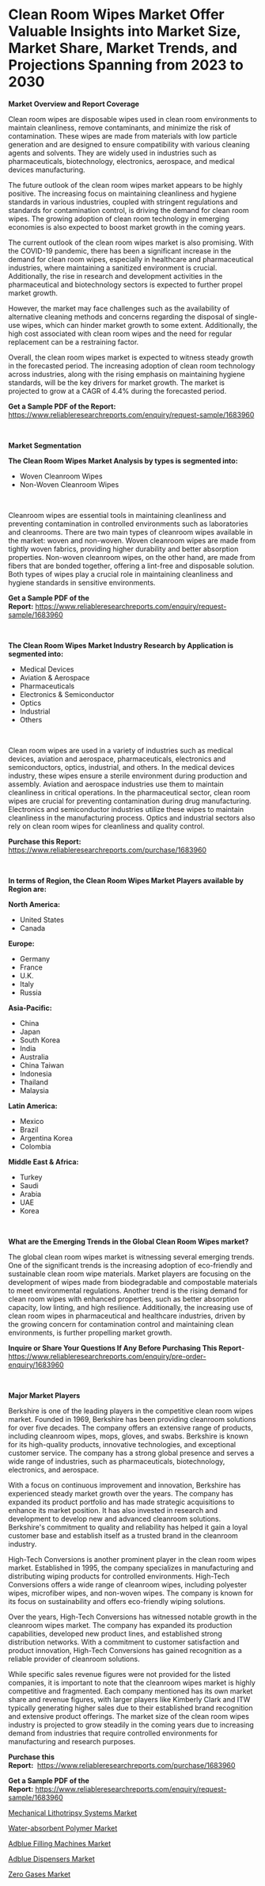 <p><h1>Clean Room Wipes Market Offer Valuable Insights into Market Size, Market Share, Market Trends, and Projections Spanning from 2023 to 2030</h1></p><p><strong>Market Overview and Report Coverage</strong></p>
<p><p>Clean room wipes are disposable wipes used in clean room environments to maintain cleanliness, remove contaminants, and minimize the risk of contamination. These wipes are made from materials with low particle generation and are designed to ensure compatibility with various cleaning agents and solvents. They are widely used in industries such as pharmaceuticals, biotechnology, electronics, aerospace, and medical devices manufacturing.</p><p>The future outlook of the clean room wipes market appears to be highly positive. The increasing focus on maintaining cleanliness and hygiene standards in various industries, coupled with stringent regulations and standards for contamination control, is driving the demand for clean room wipes. The growing adoption of clean room technology in emerging economies is also expected to boost market growth in the coming years.</p><p>The current outlook of the clean room wipes market is also promising. With the COVID-19 pandemic, there has been a significant increase in the demand for clean room wipes, especially in healthcare and pharmaceutical industries, where maintaining a sanitized environment is crucial. Additionally, the rise in research and development activities in the pharmaceutical and biotechnology sectors is expected to further propel market growth.</p><p>However, the market may face challenges such as the availability of alternative cleaning methods and concerns regarding the disposal of single-use wipes, which can hinder market growth to some extent. Additionally, the high cost associated with clean room wipes and the need for regular replacement can be a restraining factor.</p><p>Overall, the clean room wipes market is expected to witness steady growth in the forecasted period. The increasing adoption of clean room technology across industries, along with the rising emphasis on maintaining hygiene standards, will be the key drivers for market growth. The market is projected to grow at a CAGR of 4.4% during the forecasted period.</p></p>
<p><strong>Get a Sample PDF of the Report:</strong> <a href="https://www.reliableresearchreports.com/enquiry/request-sample/1683960">https://www.reliableresearchreports.com/enquiry/request-sample/1683960</a></p>
<p>&nbsp;</p>
<p><strong>Market Segmentation</strong></p>
<p><strong>The Clean Room Wipes Market Analysis by types is segmented into:</strong></p>
<p><ul><li>Woven Cleanroom Wipes</li><li>Non-Woven Cleanroom Wipes</li></ul></p>
<p>&nbsp;</p>
<p><p>Cleanroom wipes are essential tools in maintaining cleanliness and preventing contamination in controlled environments such as laboratories and cleanrooms. There are two main types of cleanroom wipes available in the market: woven and non-woven. Woven cleanroom wipes are made from tightly woven fabrics, providing higher durability and better absorption properties. Non-woven cleanroom wipes, on the other hand, are made from fibers that are bonded together, offering a lint-free and disposable solution. Both types of wipes play a crucial role in maintaining cleanliness and hygiene standards in sensitive environments.</p></p>
<p><strong>Get a Sample PDF of the Report:</strong>&nbsp;<a href="https://www.reliableresearchreports.com/enquiry/request-sample/1683960">https://www.reliableresearchreports.com/enquiry/request-sample/1683960</a></p>
<p>&nbsp;</p>
<p><strong>The Clean Room Wipes Market Industry Research by Application is segmented into:</strong></p>
<p><ul><li>Medical Devices</li><li>Aviation & Aerospace</li><li>Pharmaceuticals</li><li>Electronics & Semiconductor</li><li>Optics</li><li>Industrial</li><li>Others</li></ul></p>
<p>&nbsp;</p>
<p><p>Clean room wipes are used in a variety of industries such as medical devices, aviation and aerospace, pharmaceuticals, electronics and semiconductors, optics, industrial, and others. In the medical devices industry, these wipes ensure a sterile environment during production and assembly. Aviation and aerospace industries use them to maintain cleanliness in critical operations. In the pharmaceutical sector, clean room wipes are crucial for preventing contamination during drug manufacturing. Electronics and semiconductor industries utilize these wipes to maintain cleanliness in the manufacturing process. Optics and industrial sectors also rely on clean room wipes for cleanliness and quality control.</p></p>
<p><strong>Purchase this Report:</strong>&nbsp; <a href="https://www.reliableresearchreports.com/purchase/1683960">https://www.reliableresearchreports.com/purchase/1683960</a></p>
<p>&nbsp;</p>
<p><strong>In terms of Region, the Clean Room Wipes Market Players available by Region are:</strong></p>
<p>
    <p> <strong> North America: </strong>
        <ul>
            <li>United States</li>
            <li>Canada</li>
        </ul>
        </p> 
    <p> <strong> Europe: </strong>
        <ul>
            <li>Germany</li>
            <li>France</li>
            <li>U.K.</li>
            <li>Italy</li>
            <li>Russia</li>
        </ul>
        </p> 
    <p> <strong> Asia-Pacific: </strong>
        <ul>
            <li>China</li>
            <li>Japan</li>
            <li>South Korea</li>
            <li>India</li>
            <li>Australia</li>
            <li>China Taiwan</li>
            <li>Indonesia</li>
            <li>Thailand</li>
            <li>Malaysia</li>
        </ul>
        </p> 
    <p> <strong> Latin America: </strong>
        <ul>
            <li>Mexico</li>
            <li>Brazil</li>
            <li>Argentina Korea</li>
            <li>Colombia</li>
        </ul>
        </p> 
    <p> <strong> Middle East & Africa: </strong>
        <ul>
            <li>Turkey</li>
            <li>Saudi</li>
            <li>Arabia</li>
            <li>UAE</li>
            <li>Korea</li>
        </ul>
    </p>
    </p>
<p>&nbsp;</p>
<p><strong>What are the Emerging Trends in the Global Clean Room Wipes market?</strong></p>
<p><p>The global clean room wipes market is witnessing several emerging trends. One of the significant trends is the increasing adoption of eco-friendly and sustainable clean room wipe materials. Market players are focusing on the development of wipes made from biodegradable and compostable materials to meet environmental regulations. Another trend is the rising demand for clean room wipes with enhanced properties, such as better absorption capacity, low linting, and high resilience. Additionally, the increasing use of clean room wipes in pharmaceutical and healthcare industries, driven by the growing concern for contamination control and maintaining clean environments, is further propelling market growth.</p></p>
<p><strong>Inquire or Share Your Questions If Any Before Purchasing This Report</strong>- <a href="https://www.reliableresearchreports.com/enquiry/pre-order-enquiry/1683960">https://www.reliableresearchreports.com/enquiry/pre-order-enquiry/1683960</a></p>
<p>&nbsp;</p>
<p><strong>Major Market Players</strong></p>
<p><p>Berkshire is one of the leading players in the competitive clean room wipes market. Founded in 1969, Berkshire has been providing cleanroom solutions for over five decades. The company offers an extensive range of products, including cleanroom wipes, mops, gloves, and swabs. Berkshire is known for its high-quality products, innovative technologies, and exceptional customer service. The company has a strong global presence and serves a wide range of industries, such as pharmaceuticals, biotechnology, electronics, and aerospace.</p><p>With a focus on continuous improvement and innovation, Berkshire has experienced steady market growth over the years. The company has expanded its product portfolio and has made strategic acquisitions to enhance its market position. It has also invested in research and development to develop new and advanced cleanroom solutions. Berkshire's commitment to quality and reliability has helped it gain a loyal customer base and establish itself as a trusted brand in the cleanroom industry.</p><p>High-Tech Conversions is another prominent player in the clean room wipes market. Established in 1995, the company specializes in manufacturing and distributing wiping products for controlled environments. High-Tech Conversions offers a wide range of cleanroom wipes, including polyester wipes, microfiber wipes, and non-woven wipes. The company is known for its focus on sustainability and offers eco-friendly wiping solutions.</p><p>Over the years, High-Tech Conversions has witnessed notable growth in the cleanroom wipes market. The company has expanded its production capabilities, developed new product lines, and established strong distribution networks. With a commitment to customer satisfaction and product innovation, High-Tech Conversions has gained recognition as a reliable provider of cleanroom solutions.</p><p>While specific sales revenue figures were not provided for the listed companies, it is important to note that the cleanroom wipes market is highly competitive and fragmented. Each company mentioned has its own market share and revenue figures, with larger players like Kimberly Clark and ITW typically generating higher sales due to their established brand recognition and extensive product offerings. The market size of the clean room wipes industry is projected to grow steadily in the coming years due to increasing demand from industries that require controlled environments for manufacturing and research purposes.</p></p>
<p><strong>Purchase this Report:</strong>&nbsp;&nbsp;<a href="https://www.reliableresearchreports.com/purchase/1683960">https://www.reliableresearchreports.com/purchase/1683960</a></p>
<p></p>
<p><strong>Get a Sample PDF of the Report:</strong>&nbsp;<a href="https://www.reliableresearchreports.com/enquiry/request-sample/1683960">https://www.reliableresearchreports.com/enquiry/request-sample/1683960</a></p>
<p><p><a href="https://www.linkedin.com/pulse/mechanical-lithotripsy-systems-market-size-examines-wkhse/">Mechanical Lithotripsy Systems Market</a></p><p><a href="https://medium.com/@alesiabrahimi58/water-absorbent-polymer-market-trends-and-market-analysis-forecasted-for-period-2023-2030-7c5c48d47389">Water-absorbent Polymer Market</a></p><p><a href="https://github.com/scarol104/Market-Research-Report-List-1/blob/main/adblue-filling-machines-market.md">Adblue Filling Machines Market</a></p><p><a href="https://github.com/dzharov81/Market-Research-Report-List-1/blob/main/adblue-dispensers-market.md">Adblue Dispensers Market</a></p><p><a href="https://medium.com/@kyliemorgan1913/zero-gases-market-exploring-market-share-market-trends-and-future-growth-6c954962347b">Zero Gases Market</a></p></p>